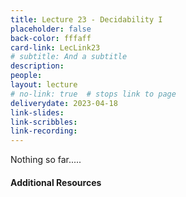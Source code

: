 ```yaml
---
title: Lecture 23 - Decidability I
placeholder: false
back-color: fffaff
card-link: LecLink23
# subtitle: And a subtitle
description:
people:
layout: lecture
# no-link: true  # stops link to page 
deliverydate: 2023-04-18
link-slides:
link-scribbles:
link-recording:
---
```


Nothing so far.....

<h4>Additional Resources</h4>









